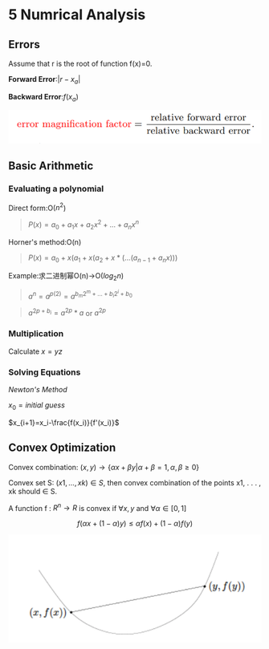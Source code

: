 # 5 Numrical Analysis
## Errors
Assume that r is the root of function f(x)=0.

**Forward Error**:$|r-x_a|$

**Backward Error**:$f(x_a)$

![lk](https://raw.githubusercontent.com/zxc2012/image/main/20200927222415895.png)

## Basic Arithmetic
### Evaluating a polynomial
Direct form:O($n^2$)
>$P(x)=a_0+a_1x+a_2x^2+...+a_nx^n$

Horner's method:O(n)
>$P(x)=a_0+x(a_1+x(a_2+x*(...(a_{n-1}+a_nx)))$

Example:求二进制幂O(n)->O($log_2n$)
>$a^n=a^{p(2)}$$=a^{b_m2^m+...+b_i2^i+b_0}$

>$a^{2p+b_i}=a^{2p}*a$ or $a^{2p}$

### Multiplication

Calculate $x=yz$

### Solving Equations
*Newton's Method*

$x_0=initial\ guess$

$x_{i+1}=x_i-\frac{f(x_i)}{f'(x_i)}$

## Convex Optimization

Convex combination: $(x,y)\rightarrow\{\alpha x + \beta y|\alpha + \beta =1, \alpha,\beta \geq 0\}$

Convex set S: $(x1, . . . , xk) \in S$, then convex combination of the points x1, . . . , xk should $\in$ S.

A function f : $R^n \rightarrow R$ is convex if $\forall x, y$ and $\forall \alpha \in [0, 1]$

$$f(\alpha x + (1-\alpha) y) \leq \alpha f(x) + (1-\alpha) f(y)$$

![20230512172643](https://raw.githubusercontent.com/zxc2012/image/main/20230512172643.png)